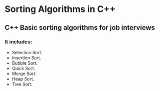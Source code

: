# Sorting Algorithms in C++
## C++ Basic sorting algorithms for job interviews

### It includes:
* Selection Sort.
* Insertion Sort.
* Bubble Sort.
* Quick Sort.
* Merge Sort. 
* Heap Sort.
* Tree Sort. 
